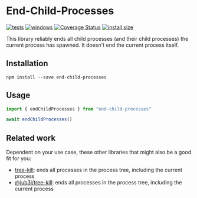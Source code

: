 # End-Child-Processes

[![tests](https://github.com/kevgo/end-child-processes/actions/workflows/test.yml/badge.svg)](https://github.com/kevgo/end-child-processes/actions/workflows/test.yml)
[![windows](https://github.com/kevgo/end-child-processes/actions/workflows/windows.yml/badge.svg)](https://github.com/kevgo/end-child-processes/actions/workflows/windows.yml)
[![Coverage Status](https://coveralls.io/repos/github/kevgo/end-child-processes/badge.svg)](https://coveralls.io/github/kevgo/end-child-processes)
[![install size](https://packagephobia.now.sh/badge?p=end-child-processes)](https://packagephobia.now.sh/result?p=end-child-processes)

This library reliably ends all child processes (and their child processes) the
current process has spawned. It doesn't end the current process itself.

## Installation

```shell
npm install --save end-child-processes
```

## Usage

```js
import { endChildProcesses } from "end-child-processes"

await endChildProcesses()
```

## Related work

Dependent on your use case, these other libraries that might also be a good fit
for you:

- [tree-kill](https://github.com/pkrumins/node-tree-kill): ends all processes in
  the process tree, including the current process
- [@jub3i/tree-kill](https://github.com/jub3i/tree-kill): ends all processes in
  the process tree, including the current process
